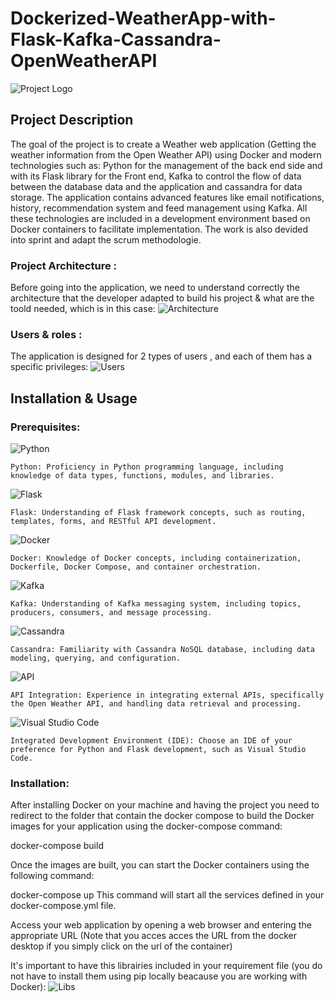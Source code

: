 # Dockerized-WeatherApp-with-Flask-Kafka-Cassandra-OpenWeatherAPI
![Project Logo](https://github.com/SBJ2000/Dockerized-WeatherApp-with-Flask-Kafka-Cassandra-OpenWeatherAPI/blob/main/Images/Logo.png)

## Project Description
The goal of the project is to create a Weather web application (Getting the weather information from the Open Weather API) using Docker and modern technologies such as: Python for the management of the back end side and with its Flask library for the Front end, Kafka to control the flow of data between the database data and the application and cassandra for data storage.
The application contains advanced features like email notifications, history, recommendation system and feed management using Kafka.
All these technologies are included in a development environment based on Docker containers to facilitate implementation.
The work is also devided into sprint and adapt the scrum methodologie.

### Project Architecture :
Before going into the application, we need to understand correctly the architecture that the developer adapted to build his project & what are the toold needed, which is in this case:
![Architecture](https://github.com/SBJ2000/Dockerized-WeatherApp-with-Flask-Kafka-Cassandra-OpenWeatherAPI/blob/main/Images/Architecture.png)

### Users & roles :
The application is designed for 2 types of users , and each of them has a specific privileges:
![Users](https://github.com/SBJ2000/Dockerized-WeatherApp-with-Flask-Kafka-Cassandra-OpenWeatherAPI/blob/main/Images/Users.png)

## Installation & Usage

### Prerequisites:
![Python](https://img.shields.io/badge/Language-Python-blue)

    Python: Proficiency in Python programming language, including knowledge of data types, functions, modules, and libraries.
![Flask](https://img.shields.io/badge/Framework-Flask-blue)

    Flask: Understanding of Flask framework concepts, such as routing, templates, forms, and RESTful API development.

![Docker](https://img.shields.io/badge/Tool-Docker-blue)

    Docker: Knowledge of Docker concepts, including containerization, Dockerfile, Docker Compose, and container orchestration.

![Kafka](https://img.shields.io/badge/Tool-Kafka-red)

    Kafka: Understanding of Kafka messaging system, including topics, producers, consumers, and message processing.

![Cassandra](https://img.shields.io/badge/Database-Cassandra-blue)

    Cassandra: Familiarity with Cassandra NoSQL database, including data modeling, querying, and configuration.

![API](https://img.shields.io/badge/API-Development-green)

    API Integration: Experience in integrating external APIs, specifically the Open Weather API, and handling data retrieval and processing.


![Visual Studio Code](https://img.shields.io/badge/IDE-Visual%20Studio%20Code-blue)

    Integrated Development Environment (IDE): Choose an IDE of your preference for Python and Flask development, such as Visual Studio Code.

### Installation:
After installing Docker on your machine and having the project you need to redirect to the folder that contain the docker compose to build the Docker images for your application using the docker-compose command:

docker-compose build

Once the images are built, you can start the Docker containers using the following command:

docker-compose up
This command will start all the services defined in your docker-compose.yml file.

Access your web application by opening a web browser and entering the appropriate URL (Note that you acces acces the URL from the docker desktop if you simply click on the url of the container)

It's important to have this librairies included in your requirement file (you do not have to install them using pip locally beacause you are working with Docker):
![Libs](https://github.com/SBJ2000/Dockerized-WeatherApp-with-Flask-Kafka-Cassandra-OpenWeatherAPI/blob/main/Images/libs.png)
